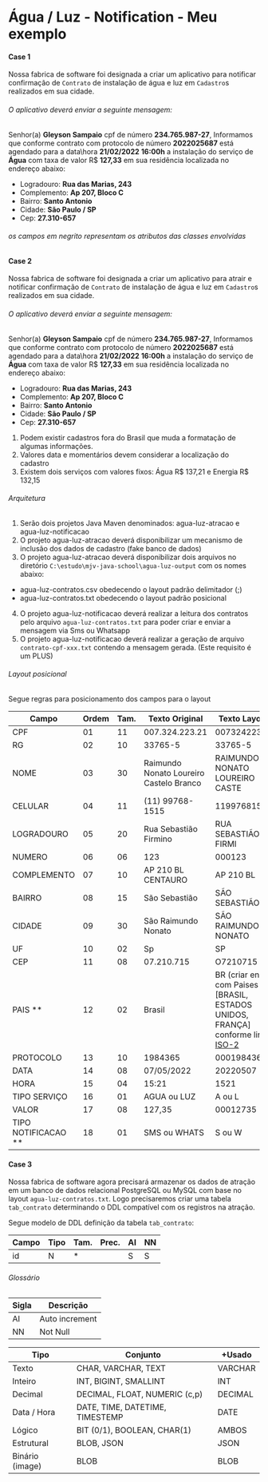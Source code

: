 # Água / Luz - Notification - Meu exemplo

#### Case 1
Nossa fabrica de software foi designada a criar um aplicativo para notificar confirmação de `Contrato` de instalação de água e luz em `Cadastro`s realizados em sua cidade.

###### O aplicativo deverá enviar a seguinte mensagem:

Senhor(a) **Gleyson Sampaio** cpf de número **234.765.987-27**, 
Informamos que conforme contrato com protocolo de número **2022025687** está agendado para a data\hora **21/02/2022** **16:00h** a instalação do serviço de **Água** com taxa de valor R$ **127,33** em sua residência localizada no endereço abaixo:

- Logradouro: **Rua das Marias, 243**
- Complemento: **Ap 207, Bloco C**
- Bairro: **Santo Antonio**
- Cidade: **São Paulo / SP**
- Cep: **27.310-657**

###### os campos em negrito representam os atributos das classes envolvidas

#### Case 2

Nossa fabrica de software foi designada a criar um aplicativo para atrair e notificar confirmação de `Contrato` de instalação de água e luz em `Cadastro`s realizados em sua cidade.

###### O aplicativo deverá enviar a seguinte mensagem:

Senhor(a) **Gleyson Sampaio** cpf de número **234.765.987-27**,
Informamos que conforme contrato com protocolo de número **2022025687** está agendado para a data\hora **21/02/2022** **16:00h** a instalação do serviço de **Água** com taxa de valor R$ **127,33** em sua residência localizada no endereço abaixo:

- Logradouro: **Rua das Marias, 243**
- Complemento: **Ap 207, Bloco C**
- Bairro: **Santo Antonio**
- Cidade: **São Paulo / SP**
- Cep: **27.310-657**

1. Podem existir cadastros fora do Brasil que muda a formatação de algumas informações.
2. Valores data e momentários devem considerar a localização do cadastro
3. Existem dois serviços com valores fixos: Água R$ 137,21 e Energia R$ 132,15

###### Arquitetura

1. Serão dois projetos Java Maven denominados: agua-luz-atracao e agua-luz-notificacao
2. O projeto agua-luz-atracao deverá disponibilizar um mecanismo de inclusão dos dados de cadastro (fake banco de dados)
3. O projeto agua-luz-atracao deverá disponibilizar dois arquivos no diretório `C:\estudo\mjv-java-school\agua-luz-output` com os nomes abaixo:
  - agua-luz-contratos.csv obedecendo o layout padrão delimitador (;) 
  - agua-luz-contratos.txt obedecendo o layout padrão posicional
4. O projeto agua-luz-notificacao deverá realizar a leitura dos contratos pelo arquivo `agua-luz-contratos.txt` para poder criar e enviar a mensagem via Sms ou Whatsapp
5. O projeto agua-luz-notificacao deverá realizar a geração de arquivo `contrato-cpf-xxx.txt` contendo a mensagem gerada. (Este requisito é um PLUS)

###### Layout posicional

Segue regras para posicionamento dos campos para o layout

| Campo  | Ordem |Tam.|Texto Original|Texto Layout   | Ini | Fim |
| ------ | ----- |--- | ------------ | ------------- | --- | --- |
| CPF | 01 |11 | 007.324.223.21 | 00732422321 | 0 | 11
| RG | 02 |10 | 33765-5 | 33765-5 | 11 | 21
| NOME | 03 |30 | Raimundo Nonato Loureiro Castelo Branco | RAIMUNDO NONATO LOUREIRO CASTE | 21 | 51
| CELULAR | 04 |11 | (11) 99768-1515 | 11997681515 | 51 | 62
| LOGRADOURO | 05 |20 | Rua Sebastião Firmino| RUA SEBASTIÃO FIRMI | 62 | 82
| NUMERO | 06 |06 | 123| 000123 | 82 | 88
| COMPLEMENTO | 07 |10 | AP 210 BL CENTAURO| AP 210 BL | 88 | 98
| BAIRRO | 08 |15 | São Sebastião| SÃO SEBASTIÃO | 98 | 113
| CIDADE | 09 |30 | São Raimundo Nonato| SÃO RAIMUNDO NONATO           | 113 | 143 
| UF | 10 |02 | Sp| SP| 143 | 145
| CEP | 11 |08 | 07.210.715 | O7210715 | 145 | 153
| PAIS ** | 12 |02 | Brasil | BR (criar enum com Paises [BRASIL, ESTADOS UNIDOS, FRANÇA] conforme link) [ISO-2](https://www.sport-histoire.fr/pt/Geografia/Codigos_ISO_Paises.php) |  153 | 155
| PROTOCOLO | 13 |10 | 1984365 | 0001984365 | 155 | 165
| DATA | 14 |08 | 07/05/2022 | 20220507 | 165 | 173
| HORA | 15 |04 | 15:21 | 1521 | 173 | 177
| TIPO SERVIÇO | 16 |01 | AGUA ou LUZ | A ou L | 177 | 179
| VALOR | 17 |08 | 127,35 | 00012735 | 179 | 186
| TIPO NOTIFICACAO ** | 18 |01 | SMS ou WHATS | S ou W | 186 | 187

#### Case 3

Nossa fabrica de software agora precisará armazenar os dados de atração em um banco de dados relacional PostgreSQL ou MySQL com base no layout `agua-luz-contratos.txt`. Logo precisaremos criar uma tabela `tab_contrato` determinando o DDL compatível com os registros na atração.

Segue modelo de DDL definição da tabela `tab_contrato`:

| Campo  | Tipo  | Tam. | Prec.| AI | NN |
| ------ | ----- | ---- | ---- | -- | -- |
| id | N |* | | S |S


###### Glossário

| Sigla | Descrição |
| ----- | --------- | 
| AI    | Auto increment|
| NN    | Not Null|

| Tipo | Conjunto | +Usado  |
| ---- | -------- | ------- |  
| Texto         | CHAR, VARCHAR, TEXT| VARCHAR |
| Inteiro       | INT, BIGINT, SMALLINT| INT |
| Decimal       | DECIMAL, FLOAT, NUMERIC (c,p)| DECIMAL |
| Data / Hora   | DATE, TIME, DATETIME, TIMESTEMP| DATE |
| Lógico        | BIT (0/1), BOOLEAN, CHAR(1)| AMBOS |
| Estrutural    | BLOB, JSON| JSON |
| Binário (image) | BLOB | BLOB |
